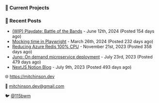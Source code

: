 ### 📌 Current Projects

### 📝 Recent Posts

- [(WIP) Playdate: Battle of the Bands](https://blog.mitchinson.dev/playdate-dev-one) - June 12th, 2024 (Posted 154 days ago)
- [Mocking time in Playwright](https://blog.mitchinson.dev/playwright-mock-time) - March 26th, 2024 (Posted 232 days ago)
- [Reducing Azure Redis 100% CPU](https://blog.mitchinson.dev/redis-cpu) - November 21st, 2023 (Posted 358 days ago)
- [Juno: On demand microservice deployment](https://blog.mitchinson.dev/juno) - July 23rd, 2023 (Posted 479 days ago)
- [NextJS Notion Blog](https://blog.mitchinson.dev/blog-2023) - July 9th, 2023 (Posted 493 days ago)

🌐 https://mitchinson.dev

💌 mitchinson.dev@gmail.com

🐦 [@115bwm](https://twitter.com/115bwm)